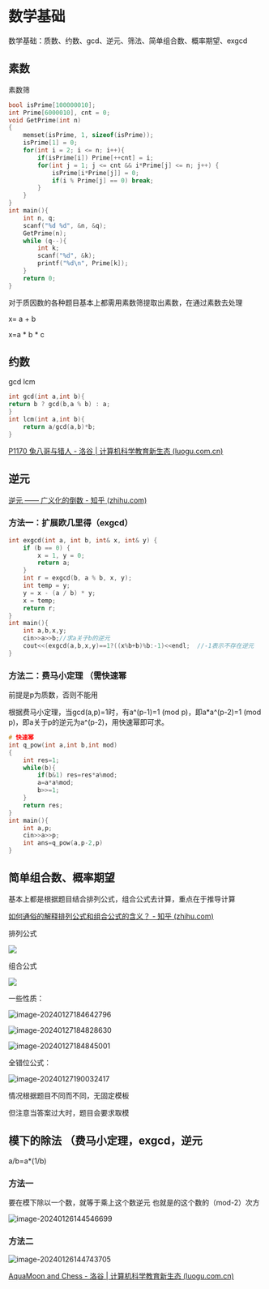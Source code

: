 # 数学基础

数学基础：质数、约数、gcd、逆元、筛法、简单组合数、概率期望、exgcd

## 素数

素数筛

```c++
bool isPrime[100000010];
int Prime[6000010], cnt = 0;
void GetPrime(int n)
{
	memset(isPrime, 1, sizeof(isPrime));
	isPrime[1] = 0;
	for(int i = 2; i <= n; i++){
		if(isPrime[i]) Prime[++cnt] = i; 
		for(int j = 1; j <= cnt && i*Prime[j] <= n; j++) {
			isPrime[i*Prime[j]] = 0;
			if(i % Prime[j] == 0) break;
		}
	}
}
int main(){
	int n, q;
	scanf("%d %d", &n, &q);
	GetPrime(n);
	while (q--){
		int k;
		scanf("%d", &k);
		printf("%d\n", Prime[k]);
	}
	return 0;
}
```

对于质因数的各种题目基本上都需用素数筛提取出素数，在通过素数去处理

x= a + b

x=a * b * c

## 约数

gcd 	lcm 

```c++
int gcd(int a,int b){
return b ? gcd(b,a % b) : a;
}
int lcm(int a,int b){
    return a/gcd(a,b)*b;
}
```

[P1170 兔八哥与猎人 - 洛谷 | 计算机科学教育新生态 (luogu.com.cn)](https://www.luogu.com.cn/problem/P1170)

## 逆元

[逆元 —— 广义化的倒数 - 知乎 (zhihu.com)](https://zhuanlan.zhihu.com/p/449221995)

### 方法一：扩展欧几里得（exgcd）

```c++
int exgcd(int a, int b, int& x, int& y) {
	if (b == 0) {
		x = 1, y = 0;
		return a;
	}
	int r = exgcd(b, a % b, x, y);
	int temp = y;
	y = x - (a / b) * y;
	x = temp;
	return r;
}
int main(){
    int a,b,x,y;
    cin>>a>>b;//求a关于b的逆元
    cout<<(exgcd(a,b,x,y)==1?((x%b+b)%b:-1)<<endl;  //-1表示不存在逆元
}
```

### 方法二：费马小定理 （需快速幂

前提是p为质数，否则不能用

根据费马小定理，当gcd(a,p)=1时，有a^(p-1)=1 (mod p)，即a*a^(p-2)=1 (mod p)，即a关于p的逆元为a^(p-2)，用快速幂即可求。

```c++
# 快速幂
int q_pow(int a,int b,int mod)
{
    int res=1;
    while(b){
        if(b&1) res=res*a%mod;
        a=a*a%mod;
        b>>=1;
    }
    return res;
}
int main(){
    int a,p;
    cin>>a>>p;
 	int	ans=q_pow(a,p-2,p)   
}
```

## 简单组合数、概率期望

基本上都是根据题目结合排列公式，组合公式去计算，重点在于推导计算

[如何通俗的解释排列公式和组合公式的含义？ - 知乎 (zhihu.com)](https://www.zhihu.com/question/26094736)

排列公式

![](https://picx.zhimg.com/80/v2-df59c896099d97643b4de42e49fbecac_720w.webp?source=1def8aca)



组合公式

![](https://pic1.zhimg.com/80/v2-853e0bfe98b2bcbd06360d8075799884_720w.webp?source=1def8aca)

一些性质：

![image-20240127184642796](C:\Users\洪劲雄\AppData\Roaming\Typora\typora-user-images\image-20240127184642796.png)

![image-20240127184828630](C:\Users\洪劲雄\AppData\Roaming\Typora\typora-user-images\image-20240127184828630.png)

![image-20240127184845001](C:\Users\洪劲雄\AppData\Roaming\Typora\typora-user-images\image-20240127184845001.png)

全错位公式：

![image-20240127190032417](C:\Users\洪劲雄\AppData\Roaming\Typora\typora-user-images\image-20240127190032417.png)



情况根据题目不同而不同，无固定模板

但注意当答案过大时，题目会要求取模

## 模下的除法 （费马小定理，exgcd，逆元

a/b=a*(1/b)

### 方法一

要在模下除以一个数，就等于乘上这个数逆元 也就是的这个数的（mod-2）次方 

![image-20240126144546699](C:\Users\洪劲雄\AppData\Roaming\Typora\typora-user-images\image-20240126144546699.png)

### 方法二

![image-20240126144743705](C:\Users\洪劲雄\AppData\Roaming\Typora\typora-user-images\image-20240126144743705.png)

[AquaMoon and Chess - 洛谷 | 计算机科学教育新生态 (luogu.com.cn)](https://www.luogu.com.cn/problem/CF1545B)

